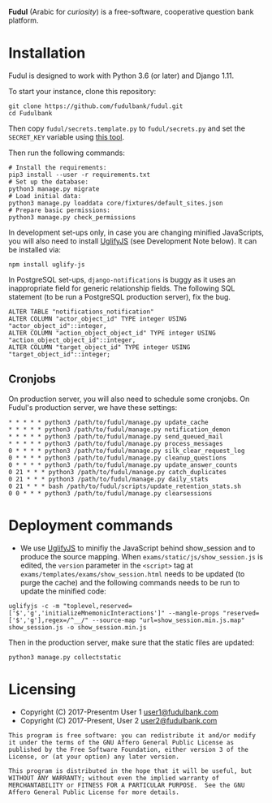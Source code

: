 **Fudul** (Arabic for _curiosity_) is a free-software, cooperative
question bank platform.

# Installation

Fudul is designed to work with Python 3.6 (or later) and Django 1.11.

To start your instance, clone this repository:
```
git clone https://github.com/fudulbank/fudul.git
cd Fudulbank
```

Then copy `fudul/secrets.template.py` to `fudul/secrets.py` and set
the `SECRET_KEY` variable using [this tool](http://www.miniwebtool.com/django-secret-key-generator/).

Then run the following commands:

```
# Install the requirements:
pip3 install --user -r requirements.txt
# Set up the database:
python3 manage.py migrate
# Load initial data:
python3 manage.py loaddata core/fixtures/default_sites.json
# Prepare basic permissions:
python3 manage.py check_permissions
```

In development set-ups only, in case you are changing minified JavaScripts, you will also need to install [UglifyJS](https://github.com/mishoo/UglifyJS2) (see Development Note below).  It can be installed via:
```
npm install uglify-js
```

In PostgreSQL set-ups, `django-notifications` is buggy as it uses an
inappropriate field for generic relationship fields.  The following
SQL statement (to be run a PostgreSQL production server), fix the bug.

```
ALTER TABLE "notifications_notification"
ALTER COLUMN "actor_object_id" TYPE integer USING "actor_object_id"::integer,
ALTER COLUMN "action_object_object_id" TYPE integer USING "action_object_object_id"::integer,
ALTER COLUMN "target_object_id" TYPE integer USING "target_object_id"::integer;
```

## Cronjobs
On production server, you will also need to schedule some cronjobs.
On Fudul's production server, we have these settings:
```
* * * * * python3 /path/to/fudul/manage.py update_cache
* * * * * python3 /path/to/fudul/manage.py notification_demon
* * * * * python3 /path/to/fudul/manage.py send_queued_mail
* * * * * python3 /path/to/fudul/manage.py process_messages
0 * * * * python3 /path/to/fudul/manage.py silk_clear_request_log
0 * * * * python3 /path/to/fudul/manage.py cleanup_questions
0 * * * * python3 /path/to/fudul/manage.py update_answer_counts
0 21 * * * python3 /path/to/fudul/manage.py catch_duplicates
0 21 * * * python3 /path/to/fudul/manage.py daily_stats
0 21 * * * bash /path/to/fudul/scripts/update_retention_stats.sh
0 0 * * * python3 /path/to/fudul/manage.py clearsessions
```

# Deployment commands
* We use [UglifyJS](https://github.com/mishoo/UglifyJS2) to minifiy the JavaScript behind show_session and to produce the source mapping.  When `exams/static/js/show_session.js` is edited, the `version` parameter in the `<script>` tag at `exams/templates/exams/show_session.html` needs to be updated (to purge the cache) and the following commands needs to be run to update the minified code:

```
uglifyjs -c -m "toplevel,reserved=['$','g','initializeMnemonicInteractions']" --mangle-props "reserved=['$','g'],regex=/^__/" --source-map "url=show_session.min.js.map" show_session.js -o show_session.min.js
```

Then in the production server, make sure that the static files are updated:
```
python3 manage.py collectstatic
```

# Licensing

* Copyright (C) 2017-Presentm User 1 <user1@fudulbank.com>
* Copyright (C) 2017-Present, User 2 <user2@fudulbank.com>

```
This program is free software: you can redistribute it and/or modify
it under the terms of the GNU Affero General Public License as
published by the Free Software Foundation, either version 3 of the
License, or (at your option) any later version.

This program is distributed in the hope that it will be useful, but
WITHOUT ANY WARRANTY; without even the implied warranty of
MERCHANTABILITY or FITNESS FOR A PARTICULAR PURPOSE.  See the GNU
Affero General Public License for more details.
```
